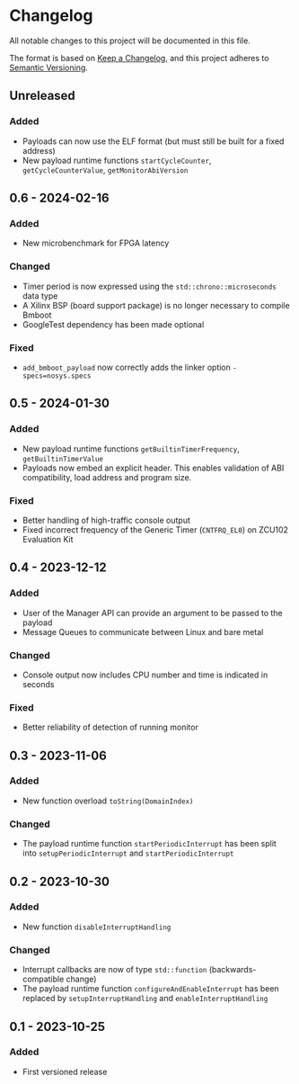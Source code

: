 # Changelog

All notable changes to this project will be documented in this file.

The format is based on [Keep a Changelog](https://keepachangelog.com/en/1.1.0/),
and this project adheres to [Semantic Versioning](https://semver.org/spec/v2.0.0.html).

## Unreleased

### Added

- Payloads can now use the ELF format (but must still be built for a fixed address)
- New payload runtime functions `startCycleCounter`, `getCycleCounterValue`, `getMonitorAbiVersion`

## 0.6 - 2024-02-16

### Added

- New microbenchmark for FPGA latency

### Changed

- Timer period is now expressed using the `std::chrono::microseconds` data type
- A Xilinx BSP (board support package) is no longer necessary to compile Bmboot
- GoogleTest dependency has been made optional

### Fixed

- `add_bmboot_payload` now correctly adds the linker option `-specs=nosys.specs`

## 0.5 - 2024-01-30

### Added

- New payload runtime functions `getBuiltinTimerFrequency`, `getBuiltinTimerValue`
- Payloads now embed an explicit header. This enables validation of ABI compatibility, load address and program size.

### Fixed

- Better handling of high-traffic console output
- Fixed incorrect frequency of the Generic Timer (`CNTFRQ_EL0`) on ZCU102 Evaluation Kit

## 0.4 - 2023-12-12

### Added

- User of the Manager API can provide an argument to be passed to the payload
- Message Queues to communicate between Linux and bare metal

### Changed

- Console output now includes CPU number and time is indicated in seconds

### Fixed

- Better reliability of detection of running monitor

## 0.3 - 2023-11-06

### Added

- New function overload `toString(DomainIndex)`

### Changed

- The payload runtime function `startPeriodicInterrupt` has been split into `setupPeriodicInterrupt` and
  `startPeriodicInterrupt`

## 0.2 - 2023-10-30

### Added

- New function `disableInterruptHandling`

### Changed

- Interrupt callbacks are now of type `std::function` (backwards-compatible change)
- The payload runtime function `configureAndEnableInterrupt` has been replaced by `setupInterruptHandling` and
  `enableInterruptHandling`

## 0.1 - 2023-10-25

### Added

- First versioned release

